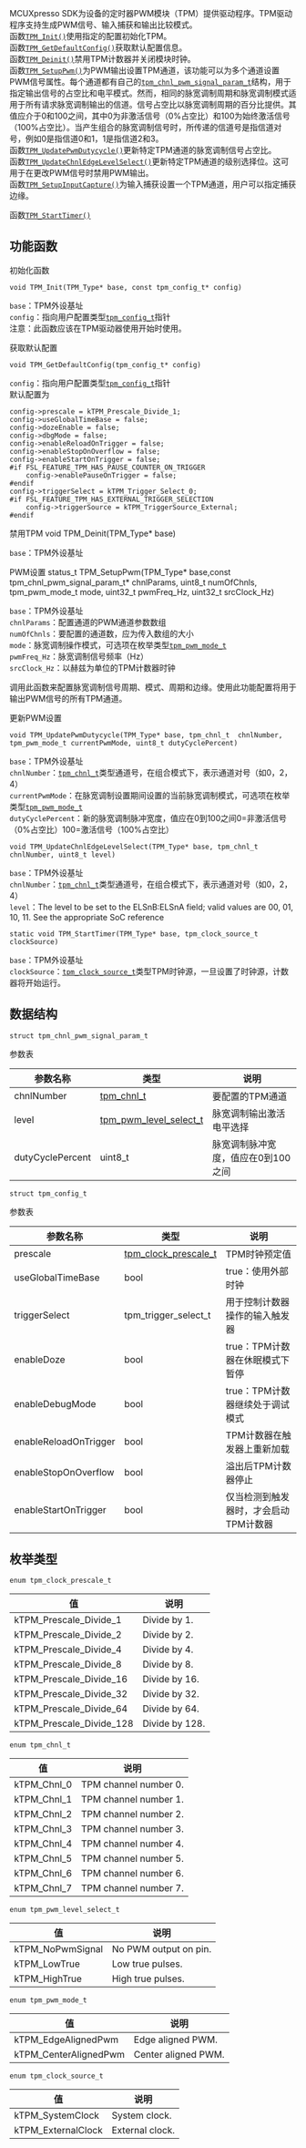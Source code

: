 MCUXpresso SDK为设备的定时器PWM模块（TPM）提供驱动程序。TPM驱动程序支持生成PWM信号、输入捕获和输出比较模式。   
函数[`TPM_Init()`](#func1)使用指定的配置初始化TPM。  
函数[`TPM_GetDefaultConfig()`](#func2)获取默认配置信息。  
函数[`TPM_Deinit()`](#func3)禁用TPM计数器并关闭模块时钟。  
函数[`TPM_SetupPwm()`](#func4)为PWM输出设置TPM通道，该功能可以为多个通道设置PWM信号属性。每个通道都有自己的[`tpm_chnl_pwm_signal_param_t`](#struct1)结构，用于指定输出信号的占空比和电平模式。然而，相同的脉宽调制周期和脉宽调制模式适用于所有请求脉宽调制输出的信道。信号占空比以脉宽调制周期的百分比提供。其值应介于0和100之间，其中0为非激活信号（0%占空比）和100为始终激活信号（100%占空比）。当产生组合的脉宽调制信号时，所传递的信道号是指信道对号，例如0是指信道0和1，1是指信道2和3。  
函数[`TPM_UpdatePwmDutycycle()`](#func5)更新特定TPM通道的脉宽调制信号占空比。    
函数[`TPM_UpdateChnlEdgeLevelSelect()`](#func6)更新特定TPM通道的级别选择位。这可用于在更改PWM信号时禁用PWM输出。  
函数[`TPM_SetupInputCapture()`](#func7)为输入捕获设置一个TPM通道，用户可以指定捕获边缘。  

函数[`TPM_StartTimer()`](#func8)

## 功能函数  

<span id="func1">初始化函数</span>

	void TPM_Init(TPM_Type* base, const tpm_config_t* config)

`base`：TPM外设基址  
`config`：指向用户配置类型[`tpm_config_t`](#struct2)指针  
注意：此函数应该在TPM驱动器使用开始时使用。  

<span id="func2">获取默认配置</span>

	void TPM_GetDefaultConfig(tpm_config_t* config)

`config`：指向用户配置类型[`tpm_config_t`](#struct2)指针  
默认配置为

	config->prescale = kTPM_Prescale_Divide_1;
	config->useGlobalTimeBase = false;
	config->dozeEnable = false;
	config->dbgMode = false;
	config->enableReloadOnTrigger = false;
	config->enableStopOnOverflow = false;
	config->enableStartOnTrigger = false;
	#if FSL_FEATURE_TPM_HAS_PAUSE_COUNTER_ON_TRIGGER
		config->enablePauseOnTrigger = false;
	#endif
	config->triggerSelect = kTPM_Trigger_Select_0;
	#if FSL_FEATURE_TPM_HAS_EXTERNAL_TRIGGER_SELECTION
		config->triggerSource = kTPM_TriggerSource_External;
	#endif

<span id="func3">禁用TPM</span>
	void TPM_Deinit(TPM_Type* base)

`base`：TPM外设基址   

<span id="func4">PWM设置</span>
	status_t TPM_SetupPwm(TPM_Type* base,const tpm_chnl_pwm_signal_param_t* chnlParams, uint8_t numOfChnls, tpm_pwm_mode_t mode, uint32_t pwmFreq_Hz, uint32_t srcClock_Hz)

`base`：TPM外设基址   
`chnlParams`：配置通道的PWM通道参数数组   
`numOfChnls`：要配置的通道数，应为传入数组的大小    
`mode`：脉宽调制操作模式，可选项在枚举类型[`tpm_pwm_mode_t`](#enum4)  
`pwmFreq_Hz`：脉宽调制信号频率（Hz）  
`srcClock_Hz`：以赫兹为单位的TPM计数器时钟  

调用此函数来配置脉宽调制信号周期、模式、周期和边缘。使用此功能配置将用于输出PWM信号的所有TPM通道。

<span id="func5">更新PWM设置</span>

	void TPM_UpdatePwmDutycycle(TPM_Type* base, tpm_chnl_t 	chnlNumber, tpm_pwm_mode_t currentPwmMode, uint8_t dutyCyclePercent)

`base`：TPM外设基址   
`chnlNumber`：[`tpm_chnl_t`](#enum2)类型通道号，在组合模式下，表示通道对号（如0，2，4）  
`currentPwmMode`：在脉宽调制设置期间设置的当前脉宽调制模式，可选项在枚举类型[`tpm_pwm_mode_t`](#enum4)  
`dutyCyclePercent`：新的脉宽调制脉冲宽度，值应在0到100之间0=非激活信号（0%占空比）100=激活信号（100%占空比）

<span id="func6"></span>
	
	void TPM_UpdateChnlEdgeLevelSelect(TPM_Type* base, tpm_chnl_t chnlNumber, uint8_t level)

`base`：TPM外设基址   
`chnlNumber`：[`tpm_chnl_t`](#enum2)类型通道号，在组合模式下，表示通道对号（如0，2，4）  
`level`：The level to be set to the ELSnB:ELSnA field; valid values are 00, 01, 10, 11. See the appropriate SoC reference 

<span id="func8"></span>

	static void TPM_StartTimer(TPM_Type* base, tpm_clock_source_t clockSource)

`base`：TPM外设基址   
`clockSource`：[`tpm_clock_source_t`](#enum5)类型TPM时钟源，一旦设置了时钟源，计数器将开始运行。


## 数据结构
<span id="struct1"></span>

	struct tpm_chnl_pwm_signal_param_t

参数表  

参数名称|类型|说明
-|-|-
chnlNumber|[tpm_chnl_t](#enum2)|要配置的TPM通道
level|[tpm_pwm_level_select_t](#enum3)|脉宽调制输出激活电平选择
dutyCyclePercent|uint8_t|脉宽调制脉冲宽度，值应在0到100之间

<span id="struct2"></span>

	struct tpm_config_t

参数表  

参数名称|类型|说明
-|-|-
prescale|[tpm_clock_prescale_t](#enum1)|TPM时钟预定值
useGlobalTimeBase|bool|true：使用外部时钟
triggerSelect|tpm_trigger_select_t|用于控制计数器操作的输入触发器
enableDoze|bool|true：TPM计数器在休眠模式下暂停
enableDebugMode|bool|true：TPM计数器继续处于调试模式
enableReloadOnTrigger|bool|TPM计数器在触发器上重新加载
enableStopOnOverflow|bool|溢出后TPM计数器停止
enableStartOnTrigger|bool|仅当检测到触发器时，才会启动TPM计数器

## 枚举类型
<span id="enum1"></span>

	enum tpm_clock_prescale_t

值|说明
-|-
kTPM_Prescale_Divide_1|Divide by 1.
kTPM_Prescale_Divide_2|Divide by 2.
kTPM_Prescale_Divide_4|Divide by 4.
kTPM_Prescale_Divide_8|Divide by 8.
kTPM_Prescale_Divide_16|Divide by 16.
kTPM_Prescale_Divide_32|Divide by 32.
kTPM_Prescale_Divide_64|Divide by 64.
kTPM_Prescale_Divide_128|Divide by 128.

<span id="enum2"></span>

	enum tpm_chnl_t

值|说明
-|-
kTPM_Chnl_0|TPM channel number 0.
kTPM_Chnl_1|TPM channel number 1.
kTPM_Chnl_2|TPM channel number 2.
kTPM_Chnl_3|TPM channel number 3.
kTPM_Chnl_4|TPM channel number 4.
kTPM_Chnl_5|TPM channel number 5.
kTPM_Chnl_6|TPM channel number 6.
kTPM_Chnl_7|TPM channel number 7.

<span id="enum3"></span>

	enum tpm_pwm_level_select_t

值|说明
-|-
kTPM_NoPwmSignal|No PWM output on pin.
kTPM_LowTrue|Low true pulses.
kTPM_HighTrue|High true pulses.	

<span id="enum4"></span>

	enum tpm_pwm_mode_t

值|说明
-|-
kTPM_EdgeAlignedPwm|Edge aligned PWM.
kTPM_CenterAlignedPwm|Center aligned PWM.

<span id="enum5"></span>

	enum tpm_clock_source_t

值|说明
-|-
kTPM_SystemClock|System clock.
kTPM_ExternalClock|External clock.
